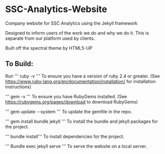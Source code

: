 # SSC-Analytics-Website
Company website for SSC Analytics using the Jekyll framework

Designed to inform users of the work we do and why we do it. This is separate from our platform used by clients.

Built off the spectral theme by HTML5-UP

## To Build:

Run
''' ruby -v '''
To ensure you have a version of ruby 2.4 or greater.
(See https://www.ruby-lang.org/en/documentation/installation/ for installation
instructions)

''' gem -v '''
To ensure you have RubyGems installed.
(See https://rubygems.org/pages/download to download RubyGems)

''' gem update --system '''
To update the gemfile in the repo.

''' gem install bundle jekyll '''
To install the bundle and jekyll packages for the project. 

''' bundle install'''
To install dependencies for the project.

''' Bundle exec jekyll serve '''
To serve the website on a local server. 
